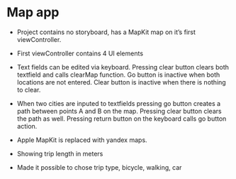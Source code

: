 #  Map app

- Project contains no storyboard, has a MapKit map on it’s first viewController.

- First viewController contains 4 UI elements

- Text fields can be edited via keyboard. Pressing clear button clears both textfield and calls clearMap function. Go button is inactive when both locations are not entered. Clear button is inactive when there is nothing to clear.

- When two cities are inputed to textfields pressing go button creates a path between points A and B on the map. Pressing clear button clears the path as well. Pressing return button on the keyboard calls go button action.

- Apple MapKit is replaced with yandex maps.

- Showing trip length in meters

- Made it possible to chose trip type, bicycle, walking, car
